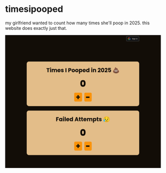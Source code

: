 # timesipooped

my girlfriend wanted to count how many times she'll poop in 2025. this website
does exactly just that.

![screenshot 1](screenshots/s0.png)
